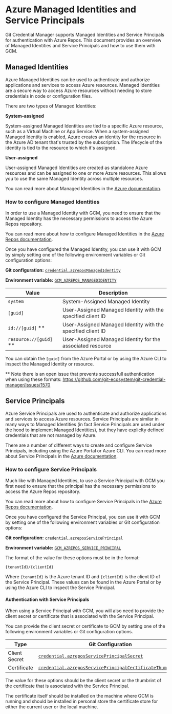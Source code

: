 # Azure Managed Identities and Service Principals

Git Credential Manager supports Managed Identities and Service Principals for
authentication with Azure Repos. This document provides an overview of Managed
Identities and Service Principals and how to use them with GCM.

## Managed Identities

Azure Managed Identities can be used to authenticate and authorize applications
and services to access Azure resources. Managed Identities are a secure way to
access Azure resources without needing to store credentials in code or
configuration files.

There are two types of Managed Identities:

**System-assigned**

System-assigned Managed Identities are tied to a specific Azure resource, such
as a Virtual Machine or App Service. When a system-assigned Managed Identity is
enabled, Azure creates an identity for the resource in the Azure AD tenant
that's trusted by the subscription. The lifecycle of the identity is tied to the
resource to which it's assigned.

**User-assigned**

User-assigned Managed Identities are created as standalone Azure resources and
can be assigned to one or more Azure resources. This allows you to use the same
Managed Identity across multiple resources.

You can read more about Managed Identities in the
[Azure documentation][az-mi].

### How to configure Managed Identities

In order to use a Managed Identity with GCM, you need to ensure that the Managed
Identity has the necessary permissions to access the Azure Repos repository.

You can read more about how to configure Managed Identities in the
[Azure Repos documentation][azdo-misp].

Once you have configured the Managed Identity, you can use it with GCM by simply
setting one of the following environment variables or Git configuration options:

**Git configuration:** [`credential.azreposManagedIdentity`][gcm-mi-config]

**Environment variable:** [`GCM_AZREPOS_MANAGEDIDENTITY`][gcm-mi-env]

Value|Description
-|-
`system`|System-Assigned Managed Identity
`[guid]`|User-Assigned Managed Identity with the specified client ID
`id://[guid]` **|User-Assigned Managed Identity with the specified client ID
`resource://[guid]` **|User-Assigned Managed Identity for the associated resource

You can obtain the `[guid]` from the Azure Portal or by using the Azure CLI
to inspect the Managed Identity or resource.

** Note there is an open issue that prevents successfull authentication when
using these formats: https://github.com/git-ecosystem/git-credential-manager/issues/1570

## Service Principals

Azure Service Principals are used to authenticate and authorize applications and
services to access Azure resources. Service Principals are similar in many ways
to Managed Identities (in fact Service Principals are used under the hood to
implement Managed Identities), but they have expliclty defined credentials that
are not managed by Azure.

There are a number of different ways to create and configure Service Principals,
including using the Azure Portal or Azure CLI. You can read more about Service
Principals in the [Azure documentation][az-sp].

### How to configure Service Principals

Much like with Managed Identities, to use a Service Principal with GCM you first
need to ensure that the principal has the necessary permissions to access the
Azure Repos repository.

You can read more about how to configure Service Principals in the
[Azure Repos documentation][azdo-misp].

Once you have configured the Service Principal, you can use it with GCM by
setting one of the following environment variables or Git configuration options:

**Git configuration:** [`credential.azreposServicePrincipal`][gcm-sp-config]

**Environment variable:** [`GCM_AZREPOS_SERVICE_PRINCIPAL`][gcm-sp-env]

The format of the value for these options must be in the format:

```text
{tenantId}/{clientId}
```

Where `{tenantId}` is the Azure tenant ID and `{clientId}` is the client ID of
the Service Principal. These values can be found in the Azure Portal or by using
the Azure CLI to inspect the Service Principal.

#### Authentication with Service Principals

When using a Service Principal with GCM, you will also need to provide the
client secret or certificate that is associated with the Service Principal.

You can provide the client secret or certificate to GCM by setting one of the
following environment variables or Git configuration options.

Type|Git Configuration|Environment Variable
-|-|-
Client Secret|[`credential.azreposServicePrincipalSecret`][gcm-sp-secret-config]|[`GCM_AZREPOS_SP_SECRET`][gcm-sp-secret-env]
Certificate|[`credential.azreposServicePrincipalCertificateThumbprint`][gcm-sp-cert-config]|[`GCM_AZREPOS_SP_CERT_THUMBPRINT`][gcm-sp-cert-env]

The value for these options should be the client secret or the thumbrint of the
certificate that is associated with the Service Principal.

The certificate itself should be installed on the machine where GCM is running
and should be installed in personal store the certificate store for either the
current user or the local machine.

[az-mi]: https://learn.microsoft.com/en-us/entra/identity/managed-identities-azure-resources/overview
[az-sp]: https://learn.microsoft.com/en-us/entra/identity-platform/app-objects-and-service-principals?tabs=browser
[azdo-misp]: https://learn.microsoft.com/en-us/azure/devops/integrate/get-started/authentication/service-principal-managed-identity?view=azure-devops
[gcm-mi-config]: https://gh.io/gcm/config#credentialazreposmanagedidentity
[gcm-mi-env]: https://gh.io/gcm/env#GCM_AZREPOS_MANAGEDIDENTITY
[gcm-sp-config]: https://gh.io/gcm/config#credentialazreposserviceprincipal
[gcm-sp-env]: https://gh.io/gcm/env#GCM_AZREPOS_SERVICE_PRINCIPAL
[gcm-sp-secret-config]: https://gh.io/gcm/config#credentialazreposserviceprincipalsecret
[gcm-sp-secret-env]: https://gh.io/gcm/env#GCM_AZREPOS_SP_SECRET
[gcm-sp-cert-config]: https://gh.io/gcm/config#credentialazreposserviceprincipalcertificatethumbprint
[gcm-sp-cert-env]: https://gh.io/gcm/env#GCM_AZREPOS_SP_CERT_THUMBPRINT
